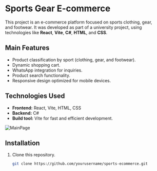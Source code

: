 # Sports Gear E-commerce

This project is an e-commerce platform focused on sports clothing, gear, and footwear. It was developed as part of a university project, using technologies like **React**, **Vite**, **C#**, **HTML**, and **CSS**.

## Main Features
- Product classification by sport (clothing, gear, and footwear).
- Dynamic shopping cart.
- WhatsApp integration for inquiries.
- Product search functionality.
- Responsive design optimized for mobile devices.

## Technologies Used
- **Frontend:** React, Vite, HTML, CSS
- **Backend:** C#
- **Build tool:** Vite for fast and efficient development.

![MainPage](https://github.com/user-attachments/assets/7bdff463-5a52-4300-9c61-c9af564eb298)

## Installation
1. Clone this repository.
   ```bash
   git clone https://github.com/yourusername/sports-ecommerce.git
